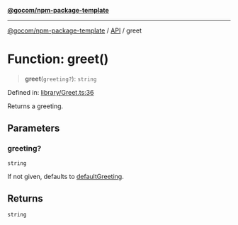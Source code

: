[**@gocom/npm-package-template**](../README.md)

***

[@gocom/npm-package-template](../README.md) / [API](../Public/API.md) / greet

# Function: greet()

> **greet**(`greeting?`): `string`

Defined in: [library/Greet.ts:36](https://github.com/gocom/npm-package-template/blob/e17997b46009a9f8d94a249b752a2e398aff7b51/src/library/Greet.ts#L36)

Returns a greeting.

## Parameters

### greeting?

`string`

If not given, defaults to [defaultGreeting](Private.defaultGreeting.md).

## Returns

`string`
